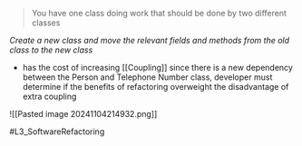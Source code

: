 > You have one class doing work that should be done by two different classes

_Create a new class and move the relevant fields and methods from the old class to the new class_
- has the cost of increasing [[Coupling]] since there is a new dependency between the Person and Telephone Number class, developer must determine if the benefits of refactoring overweight the disadvantage of extra coupling

![[Pasted image 20241104214932.png]]


#L3_SoftwareRefactoring 